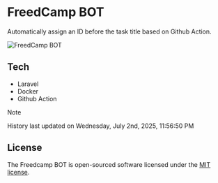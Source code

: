 # FreedCamp BOT

Automatically assign an ID before the task title based on Github Action.

![FreedCamp BOT](https://repository-images.githubusercontent.com/737932867/7d34798b-2680-471c-b089-a78a718d3d6a)

## Tech

- Laravel
- Docker
- Github Action

> [!NOTE]  
> History last updated on Wednesday, July 2nd, 2025, 11:56:50 PM

## License

The Freedcamp BOT is open-sourced software licensed under the [MIT license](https://opensource.org/licenses/MIT).
